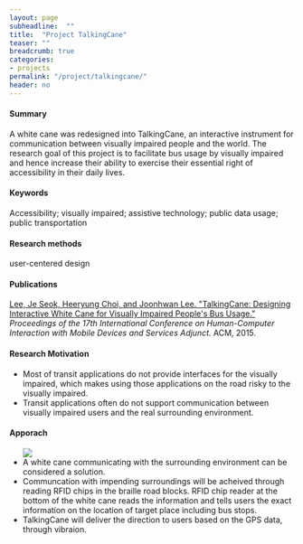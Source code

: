 ```yaml
---
layout: page
subheadline:  ""
title:  "Project TalkingCane"
teaser: ""
breadcrumb: true
categories:
- projects
permalink: "/project/talkingcane/"
header: no
---
```


<h4> Summary </h4>
A white cane was redesigned into TalkingCane, an interactive instrument for communication between visually impaired people and the world. The research goal of this project is to facilitate bus usage by visually impaired and hence increase their ability to exercise their essential right of accessibility in their daily lives.

<h4> Keywords </h4>
Accessibility; visually impaired; assistive technology; public data usage; public transportation

<h4> Research methods </h4>
user-centered design

<h4> Publications </h4>
<a href = "http://dl.acm.org/citation.cfm?id=2793686">
Lee, Je Seok, Heeryung Choi, and Joonhwan Lee. "TalkingCane: Designing Interactive White Cane for Visually Impaired People's Bus Usage." </a> <em>Proceedings of the 17th International Conference on Human-Computer Interaction with Mobile Devices and Services Adjunct.</em> ACM, 2015.

<h4> Research Motivation </h4>
<ul>
    <li> Most of transit applications do not provide interfaces for the visually impaired, which makes using those applications on the road risky to the visually impaired.
    </li>
<li> Transit applications often do not support communication between visually impaired users and the real surrounding environment.
    </li> 
</ul>

<h4> Apporach </h4>
<ul>
    <img src = "http://heeryung.github.com/images/talking_cane.jpg"> 
    <li> A white cane communicating with the surrounding environment can be considered a solution.
    </li>
    <li> Communcation with impending surroundings will be acheived through reading RFID chips in the braille road blocks. RFID chip reader at the bottom of the white cane reads the information and tells users the exact information on the location of target place including bus stops. 
    </li>
    <li> TalkingCane will deliver the direction to users based on the GPS data, through vibraion. 
    </li>
</ul>




